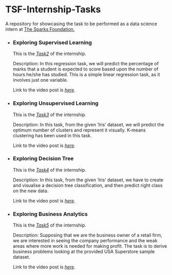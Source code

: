 # TSF-Internship-Tasks
A repository for showcasing the task to be performed as a data science intern at [The Sparks Foundation.](https://www.thesparksfoundationsingapore.org/)

  * ### Exploring Supervised Learning

     This is the [*Task2*](https://github.com/aditya-chavda/TSF-Internship-Tasks/blob/master/Task2_TSF.ipynb) of the internship.
     
     Description: In this regression task, we will predict the percentage of marks that a student is expected to score based upon the number of hours he/she has studied. This is a simple linear regression task, as it involves just one variable.
          
     Link to the video post is [*here*](https://www.linkedin.com/posts/aditya-chavda_datascience-machinelearning-linearregression-activity-6709661126264795136-jgll).
     
  * ### Exploring Unsupervised Learning

     This is the [*Task3*](https://github.com/aditya-chavda/TSF-Internship-Tasks/blob/master/Task3_TSF.ipynb) of the internship.
     
     Description: In this task, from the given ‘Iris’ dataset, we will predict the optimum number of clusters and represent it visually. K-means clustering has been used in this task.
          
     Link to the video post is [*here*](https://www.linkedin.com/posts/aditya-chavda_datascience-machinelearning-kmeans-activity-6711950712500305920-iedF).


  * ### Exploring Decision Tree

     This is the [*Task4*](https://github.com/aditya-chavda/TSF-Internship-Tasks/blob/master/Task4_TSF.ipynb) of the internship.
     
     Description: In this task, from the given ‘Iris’ dataset, we have to create and visualise a decision tree classification, and then predict right class on the new data.
          
     Link to the video post is [*here*](https://www.linkedin.com/posts/aditya-chavda_datascience-machinelearning-python-activity-6715111794098225152-u_Ue).
     
  * ### Exploring Business Analytics

     This is the [*Task5*](https://github.com/aditya-chavda/TSF-Internship-Tasks/blob/master/Task5_TSF.ipynb) of the internship.
     
     Description: Supposing that we are the business owner of a retail firm, we are interested in seeing the company performance and the weak areas where more work is needed for making profit. The task is to derive business problems looking at the provided USA Superstore sample dataset.
          
     Link to the video post is [*here*](https://www.linkedin.com/posts/aditya-chavda_datascience-businessanalytics-python-activity-6716565369953374208-Szwf).     
